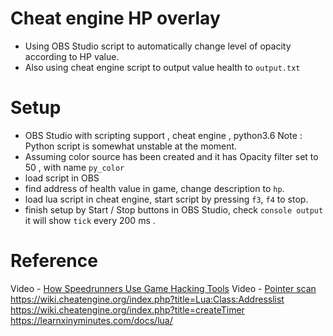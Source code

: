 # Cheat engine HP overlay
- Using OBS Studio script to automatically change level of opacity according to HP value.
- Also using cheat engine script to output value health to `output.txt`
# Setup
- OBS Studio with scripting support , cheat engine , python3.6 
Note : Python script is somewhat unstable at the moment.
- Assuming color source has been created and it has Opacity filter set to 50 , with name `py_color`
- load script in OBS
- find address of health value in game, change description to `hp`.
- load lua script in cheat engine, start script by pressing `f3`, `f4` to stop.
- finish setup by Start / Stop buttons in OBS Studio, check `console output` it will show `tick` every 200 ms .
# Reference
Video - [How Speedrunners Use Game Hacking Tools](https://www.youtube.com/watch?v=elI6vZR6HGE)
Video - [Pointer scan](https://www.youtube.com/watch?v=qHau4rYNs0s)
https://wiki.cheatengine.org/index.php?title=Lua:Class:Addresslist
https://wiki.cheatengine.org/index.php?title=createTimer
https://learnxinyminutes.com/docs/lua/

